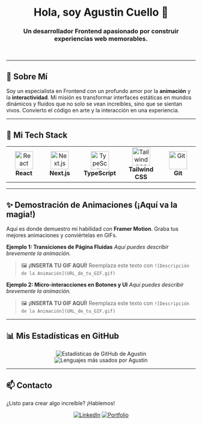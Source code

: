 
<div align="center">
  <h1 align="center">Hola, soy Agustin Cuello 👋</h1>
  <h3 align="center">Un desarrollador Frontend apasionado por construir experiencias web memorables.</h3>
</div>

<br>

---

## 💫 Sobre Mí

<p align="left">
  Soy un especialista en Frontend con un profundo amor por la <strong>animación</strong> y la <strong>interactividad</strong>. Mi misión es transformar interfaces estáticas en mundos dinámicos y fluidos que no solo se vean increíbles, sino que se sientan vivos. Convierto el código en arte y la interacción en una experiencia.
</p>

---

## 🚀 Mi Tech Stack

<table width="100%">
  <tr>
    <td align="center" width="120">
      <img src="https://skillicons.dev/icons?i=react" width="48" height="48" alt="React" />
      <br><strong>React</strong>
    </td>
    <td align="center" width="120">
      <img src="https://skillicons.dev/icons?i=nextjs" width="48" height="48" alt="Next.js" />
      <br><strong>Next.js</strong>
    </td>
    <td align="center" width="120">
      <img src="https://skillicons.dev/icons?i=ts" width="48" height="48" alt="TypeScript" />
      <br><strong>TypeScript</strong>
    </td>
    <td align="center" width="120">
      <img src="https://skillicons.dev/icons?i=tailwind" width="48" height="48" alt="Tailwind CSS" />
      <br><strong>Tailwind CSS</strong>
    </td>
     <td align="center" width="120">
      <img src="https://skillicons.dev/icons?i=git" width="48" height="48" alt="Git" />
      <br><strong>Git</strong>
    </td>
  </tr>
</table>

---

## ✨ Demostración de Animaciones (¡Aquí va la magia!)

Aquí es donde demuestro mi habilidad con **Framer Motion**. Graba tus mejores animaciones y conviértelas en GIFs.

**Ejemplo 1: Transiciones de Página Fluidas**
*Aquí puedes describir brevemente la animación.*
> 🖼️ **¡INSERTA TU GIF AQUÍ!** Reemplaza este texto con `![Descripción de la Animación](URL_de_tu_GIF.gif)`

**Ejemplo 2: Micro-interacciones en Botones y UI**
*Aquí puedes describir brevemente la animación.*
> 🖼️ **¡INSERTA TU GIF AQUÍ!** Reemplaza este texto con `![Descripción de la Animación](URL_de_tu_GIF.gif)`

---

## 📊 Mis Estadísticas en GitHub

<div align="center">
  <img src="https://github-readme-stats.vercel.app/api?username=otochicatole&show_icons=true&theme=dracula&count_private=true" alt="Estadísticas de GitHub de Agustin" />
  <br>
  <img src="https://github-readme-stats.vercel.app/api/top-langs/?username=otochicatole&layout=compact&theme=dracula" alt="Lenguajes más usados por Agustin" />
</div>

---

## 📫 Contacto

¿Listo para crear algo increíble? ¡Hablemos!

<div align="center">
<a href="https://www.linkedin.com/in/carlos-agustin-nicolas-cuello122" target="_blank"><img src="https://img.shields.io/badge/LinkedIn-0077B5?style=for-the-badge&logo=linkedin&logoColor=white" alt="LinkedIn"></a>
<a href="https://otochicatole.github.io/portafolio/" target="_blank"><img src="https://img.shields.io/badge/Portfolio-8A2BE2?style=for-the-badge&logo=web&logoColor=white" alt="Portfolio"></a>
</div>
